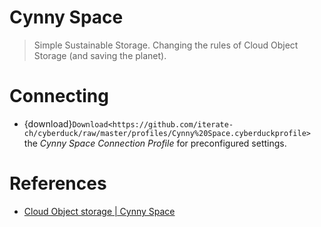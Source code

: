 Cynny Space
===

> Simple Sustainable Storage. Changing the rules of Cloud Object Storage (and saving the planet).

# Connecting

- {download}`Download<https://github.com/iterate-ch/cyberduck/raw/master/profiles/Cynny%20Space.cyberduckprofile>` the *Cynny Space Connection Profile* for preconfigured settings.

# References

- [Cloud Object storage | Cynny Space](https://www.theswarm.co/)